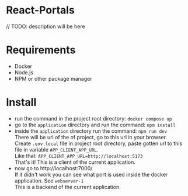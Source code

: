 # React-Portals

// TODO: description will be here

# Requirements

* Docker
* Node.js
* NPM or other package manager

# Install

* run the command in the project root directory: `docker compose up`
* go to the `application` directory and run the command: `npm install`
* inside the `application` directory run the command: `npm run dev`<br>
There will be url of the of project, go to this url in your browser.<br>
Create `.env.local` file in project root directory, paste gotten url to this file in variable `APP_CLIENT_APP_URL`.<br>
Like that: `APP_CLIENT_APP_URL=http://localhost:5173`<br>
That's it! This is a client of the current application.
* now go to http://localhost:7000/ <br>
If it didn't work you can see what port is used inside the docker application. See `webserver-1`<br>
This is a backend of the current application.